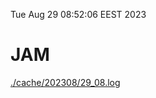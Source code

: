 Tue Aug 29 08:52:06 EEST 2023
# JAM
<a href='./cache/202308/29_08.log'>./cache/202308/29_08.log</a>
